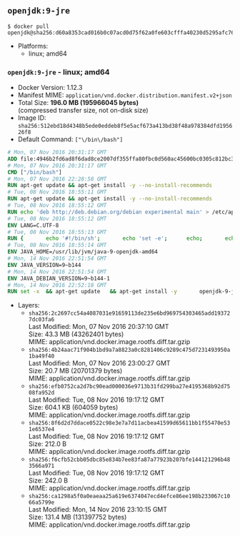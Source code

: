 ## `openjdk:9-jre`

```console
$ docker pull openjdk@sha256:d60a8353cad016b0c07acd0d75f62a0fe603cfffa40230d5295afc76d27f3aaa
```

-	Platforms:
	-	linux; amd64

### `openjdk:9-jre` - linux; amd64

-	Docker Version: 1.12.3
-	Manifest MIME: `application/vnd.docker.distribution.manifest.v2+json`
-	Total Size: **196.0 MB (195966045 bytes)**  
	(compressed transfer size, not on-disk size)
-	Image ID: `sha256:512ebd18d4348b5ede0eddeb8f5e5acf673a413bd38f48a978384dfd195626f8`
-	Default Command: `["\/bin\/bash"]`

```dockerfile
# Mon, 07 Nov 2016 20:31:17 GMT
ADD file:4946b2fd6ad8f6dad8ce2007df355ffa80fbc0d560ac45600bc0305c812bc331 in / 
# Mon, 07 Nov 2016 20:31:17 GMT
CMD ["/bin/bash"]
# Mon, 07 Nov 2016 22:28:58 GMT
RUN apt-get update && apt-get install -y --no-install-recommends 		ca-certificates 		curl 		wget 	&& rm -rf /var/lib/apt/lists/*
# Tue, 08 Nov 2016 18:55:11 GMT
RUN apt-get update && apt-get install -y --no-install-recommends 		bzip2 		unzip 		xz-utils 	&& rm -rf /var/lib/apt/lists/*
# Tue, 08 Nov 2016 18:55:12 GMT
RUN echo 'deb http://deb.debian.org/debian experimental main' > /etc/apt/sources.list.d/experimental.list
# Tue, 08 Nov 2016 18:55:12 GMT
ENV LANG=C.UTF-8
# Tue, 08 Nov 2016 18:55:13 GMT
RUN { 		echo '#!/bin/sh'; 		echo 'set -e'; 		echo; 		echo 'dirname "$(dirname "$(readlink -f "$(which javac || which java)")")"'; 	} > /usr/local/bin/docker-java-home 	&& chmod +x /usr/local/bin/docker-java-home
# Tue, 08 Nov 2016 18:55:14 GMT
ENV JAVA_HOME=/usr/lib/jvm/java-9-openjdk-amd64
# Mon, 14 Nov 2016 22:51:54 GMT
ENV JAVA_VERSION=9~b144
# Mon, 14 Nov 2016 22:51:54 GMT
ENV JAVA_DEBIAN_VERSION=9~b144-1
# Mon, 14 Nov 2016 22:52:18 GMT
RUN set -x 	&& apt-get update 	&& apt-get install -y 		openjdk-9-jre-headless="$JAVA_DEBIAN_VERSION" 	&& rm -rf /var/lib/apt/lists/* 	&& [ "$JAVA_HOME" = "$(docker-java-home)" ]
```

-	Layers:
	-	`sha256:2c2697cc54a4087031e91659113de235e6bd969754303465add193727dc03fa6`  
		Last Modified: Mon, 07 Nov 2016 20:37:10 GMT  
		Size: 43.3 MB (43262401 bytes)  
		MIME: application/vnd.docker.image.rootfs.diff.tar.gzip
	-	`sha256:4b24aac71f904b1bd9a7a8823a0c8281406c9289c475d7231493950a1ba49f40`  
		Last Modified: Mon, 07 Nov 2016 23:00:27 GMT  
		Size: 20.7 MB (20701379 bytes)  
		MIME: application/vnd.docker.image.rootfs.diff.tar.gzip
	-	`sha256:efb0752ca2d7bc90ead000036e9713b31fd299ba27e4195368b92d7508fa952d`  
		Last Modified: Tue, 08 Nov 2016 19:17:12 GMT  
		Size: 604.1 KB (604059 bytes)  
		MIME: application/vnd.docker.image.rootfs.diff.tar.gzip
	-	`sha256:8f6d2d7ddace0522c98e3e7a7d11acbea41599d65611bb1f55470e531e6537e4`  
		Last Modified: Tue, 08 Nov 2016 19:17:12 GMT  
		Size: 212.0 B  
		MIME: application/vnd.docker.image.rootfs.diff.tar.gzip
	-	`sha256:f6cfb52cbb05dbc85e834b7ee83fa87a77923b207bfe144121296b483566a971`  
		Last Modified: Tue, 08 Nov 2016 19:17:12 GMT  
		Size: 242.0 B  
		MIME: application/vnd.docker.image.rootfs.diff.tar.gzip
	-	`sha256:ca1298a5f0a0eaeaa25a619e6374047ecd4efce86ee198b233067c1066a5799e`  
		Last Modified: Mon, 14 Nov 2016 23:10:15 GMT  
		Size: 131.4 MB (131397752 bytes)  
		MIME: application/vnd.docker.image.rootfs.diff.tar.gzip
